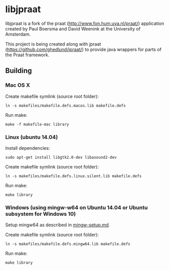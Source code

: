 # libjpraat

libjpraat is a fork of the praat (http://www.fon.hum.uva.nl/praat/) application created by Paul Boersma and David Weenink at the University of Amsterdam.

This project is being created along with jpraat (https://github.com/ghedlund/jpraat/) to provide java wrappers for parts of the Praat framework.

## Building

### Mac OS X

Create makefile symlink (source root folder):

```ln -s makefiles/makefile.defs.macos.lib makefile.defs```

Run make:

```make -f makefile-mac library```

### Linux (ubuntu 14.04)

Install dependencies:

```sudo apt-get install libgtk2.0-dev libasound2-dev```

Create makefile symlink (source root folder):

```ln -s makefiles/makefile.defs.linux.silent.lib makefile.defs```

Run make:

```make library```

### Windows (using mingw-w64 on Ubuntu 14.04 or Ubuntu subsystem for Windows 10)

Setup mingw64 as described in [mingw-setup.md](./mingw-setup.md).

Create makefile symlink (source root folder):

```ln -s makefiles/makefile.defs.mingw64.lib makefile.defs```

Run make:

```make library```
